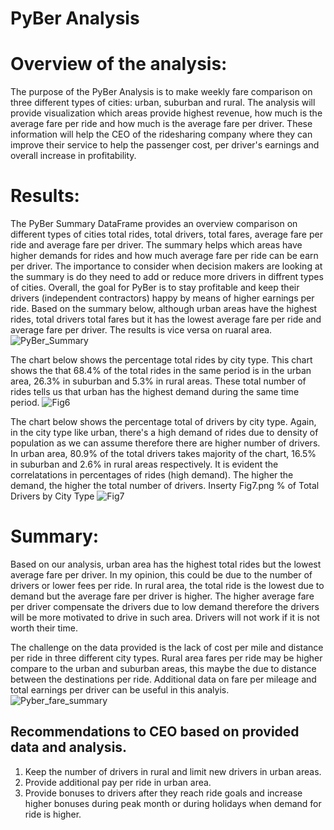 # PyBer Analysis


# Overview of the analysis: 
The purpose of the PyBer Analysis is to make weekly fare comparison on three different types of cities: urban, suburban and rural. The analysis will provide visualization which areas provide highest revenue, how much is the average fare per ride and how much is the average fare per driver. These information will help the CEO of the ridesharing company where they can improve their service to help the passenger cost, per driver's earnings and overall increase in profitability.


# Results: 
The PyBer Summary DataFrame provides an overview comparison on different types of cities total rides, total drivers, total fares, average fare per ride and average fare per driver. The summary helps which areas have higher demands for rides and how much average fare per ride can be earn per driver. The importance to consider when decision makers are looking at the summary is do they need to add or reduce more drivers in diffrent types of cities. Overall, the goal for PyBer is to stay profitable and keep their drivers (independent contractors) happy by means of higher earnings per ride. Based on the summary below, although urban areas have the highest rides, total drivers total fares but it has the lowest average fare per ride and average fare per driver. The results is vice versa on ruaral area. 
![PyBer_Summary](https://user-images.githubusercontent.com/106283411/180624396-82f34bea-1a6a-4d2a-b764-50712f5dd16d.png)



The chart below shows the percentage total rides by city type. This chart shows the that 68.4% of the total rides in the same period is in the urban area, 26.3% in suburban and 5.3% in rural areas. These total number of rides tells us that urban has the highest demand during the same time period. 
![Fig6](https://user-images.githubusercontent.com/106283411/180624405-f6d81a4f-f647-447c-9bd6-7dd203554acc.png)




The chart below shows the percentage total of drivers by city type. Again, in the city type like urban, there's a high demand of rides due to density of population as we can assume therefore there are higher number of drivers. In urban area, 80.9% of the total drivers takes majority of the chart, 16.5% in suburban and 2.6% in rural areas respectively. It is evident the correlatations in percentages of rides (high demand). The higher the demand, the higher the total number of drivers. 
Inserty Fig7.png % of Total  Drivers by City Type
![Fig7](https://user-images.githubusercontent.com/106283411/180624411-aa0cd8d2-40b4-4bb8-9bb7-94eb11569b9b.png)



# Summary: 
Based on our analysis, urban area has the highest total rides but the lowest average fare per driver. In my opinion, this could be due to the number of drivers or lower fees per ride. In rural area, the total ride is the lowest due to demand but the average fare per driver is higher. The higher average fare per driver compensate the drivers due to low demand therefore the drivers will be more motivated to drive in such area. Drivers will not work if it is not worth their time. 

The challenge on the data provided is the lack of cost per mile and distance per ride in three different city types. Rural area fares per ride may be higher compare to the urban and suburban areas, this maybe the due to distance between the destinations per ride. Additional data on fare per mileage and total earnings per driver can be useful in this analyis.
![Pyber_fare_summary](https://user-images.githubusercontent.com/106283411/180626694-fc35a5e1-b69a-422d-a5ad-7df0d9623be8.png)


## Recommendations to CEO based on provided data and analysis.
1. Keep the number of drivers in rural and limit new drivers in urban areas.
2. Provide additional pay per ride in urban area.
3. Provide bonuses to drivers after they reach ride goals and increase higher bonuses during peak month or during holidays when demand for ride is higher.

